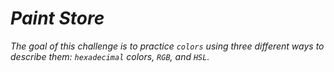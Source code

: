 # *Paint Store*

*The goal of this challenge is to practice `colors` using three different ways to describe them: `hexadecimal` colors, `RGB`, and `HSL`.*
